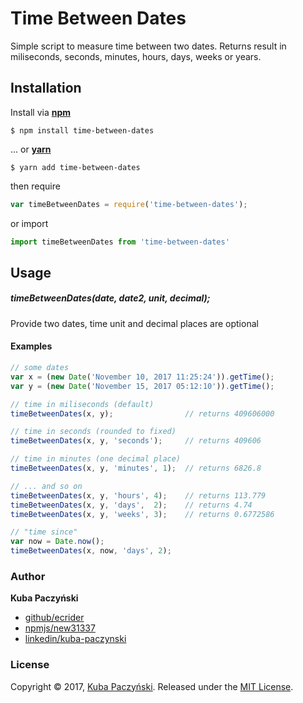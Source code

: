 # Time Between Dates

Simple script to measure time between two dates. Returns result in miliseconds, seconds, minutes, hours, days, weeks or years.

## Installation

 Install via **[npm](https://www.npmjs.com/package/time-between)**
```shell
$ npm install time-between-dates
```

... or **[yarn](https://yarnpkg.com/en/package/time-between-dates)**
```shell
$ yarn add time-between-dates
```

then require

```js
var timeBetweenDates = require('time-between-dates');
```

or import

```js
import timeBetweenDates from 'time-between-dates'
```
## Usage

##### timeBetweenDates(date, date2, unit, decimal);
Provide two dates, time unit and decimal places are optional

#### Examples

```js
// some dates
var x = (new Date('November 10, 2017 11:25:24')).getTime();
var y = (new Date('November 15, 2017 05:12:10')).getTime();

// time in miliseconds (default)
timeBetweenDates(x, y);                // returns 409606000

// time in seconds (rounded to fixed)
timeBetweenDates(x, y, 'seconds');     // returns 409606

// time in minutes (one decimal place)
timeBetweenDates(x, y, 'minutes', 1);  // returns 6826.8

// ... and so on
timeBetweenDates(x, y, 'hours', 4);    // returns 113.779
timeBetweenDates(x, y, 'days',  2);    // returns 4.74
timeBetweenDates(x, y, 'weeks', 3);    // returns 0.6772586

// "time since"
var now = Date.now();
timeBetweenDates(x, now, 'days', 2);
```

### Author

**Kuba Paczyński**
* [github/ecrider](https://github.com/ecrider)
* [npmjs/new31337](https://www.npmjs.com/~new31337)
* [linkedin/kuba-paczynski](https://www.linkedin.com/in/kuba-paczynski/)


### License

Copyright © 2017, [Kuba Paczyński](https://github.com/ecrider).
Released under the [MIT License](LICENSE).
